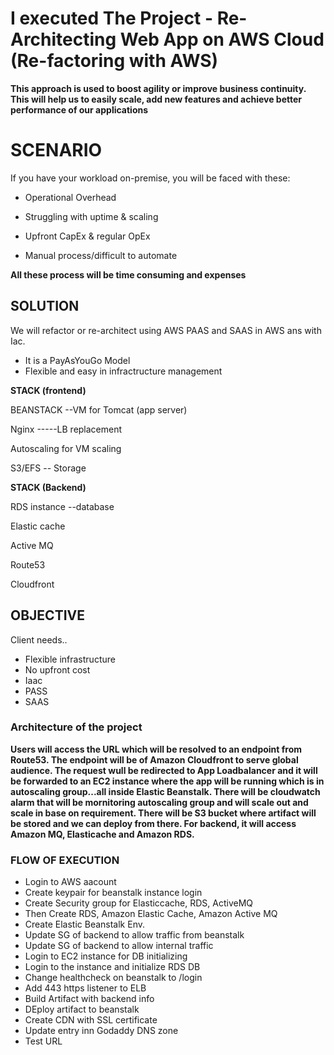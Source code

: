 # I executed The Project - Re-Architecting Web App on AWS Cloud (Re-factoring with AWS)

**This approach is used to boost agility or improve business continuity.
This will help us to easily scale, add new features and achieve better performance of our applications**

# SCENARIO


If you have your workload on-premise, you will be faced with these:

- Operational Overhead

- Struggling with uptime & scaling

- Upfront CapEx & regular OpEx

- Manual process/difficult to automate


**All these process will be time consuming and expenses**


## SOLUTION

We will refactor or re-architect using AWS PAAS and SAAS in AWS ans with Iac.

- It is a PayAsYouGo Model
- Flexible and easy in infractructure management


**STACK (frontend)**

BEANSTACK --VM for Tomcat (app server)

Nginx -----LB replacement

Autoscaling for VM scaling 

S3/EFS -- Storage


**STACK (Backend)**

RDS instance --database

Elastic cache

Active MQ

Route53

Cloudfront

## OBJECTIVE

Client needs..

- Flexible infrastructure
- No upfront cost
- Iaac
- PASS
- SAAS


### Architecture of the project

**Users will access the URL which will be resolved to an endpoint from Route53. The endpoint will be of Amazon Cloudfront to serve global audience.
The request wull be redirected to App Loadbalancer and it will be forwarded to an EC2 instance where the app will be running which is in autoscaling group...all inside Elastic Beanstalk. 
There will be cloudwatch alarm that will be mornitoring autoscaling group and will scale out and scale in base on requirement. There will be S3 bucket where artifact will be stored and we can deploy from there. For backend, it will access Amazon MQ, Elasticache and Amazon RDS.**


### FLOW OF EXECUTION

- Login to AWS aacount
- Create keypair for beanstalk instance login
- Create Security group for Elasticcache, RDS, ActiveMQ
- Then Create RDS, Amazon Elastic Cache, Amazon Active MQ
- Create Elastic Beanstalk Env.
- Update SG of backend to allow traffic from beanstalk
- Update SG of backend to allow internal traffic
- Login to EC2 instance for DB initializing
- Login to the instance and initialize RDS DB
- Change healthcheck on beanstalk to /login
- Add 443 https listener to ELB
- Build Artifact with backend info
- DEploy artifact to beanstalk
- Create CDN with SSL certificate
- Update entry inn Godaddy DNS zone
- Test URL



